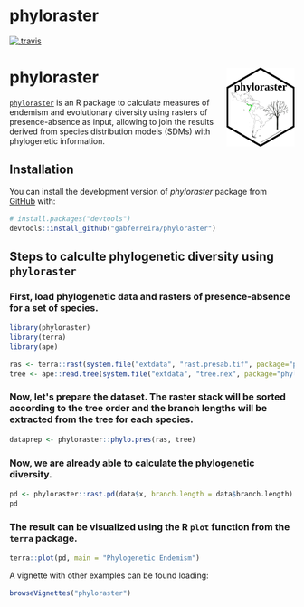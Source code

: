 
# phyloraster

<!-- badges: start -->
  [![.travis](https://github.com/gabferreira/phyloraster/actions/workflows/.travis.yml/badge.svg)](https://github.com/gabferreira/phyloraster/actions/workflows/.travis.yml)
  <!-- badges: end -->

# phyloraster <a href="https://github.com/gabferreira/phyloraster"><img src="man/figures/logo.png" align="right" height="139" alt="phyloraster website" /></a>

[`phyloraster`](https://github.com/gabferreira/phyloraster) is an R package to calculate measures of endemism and evolutionary diversity using rasters of presence-absence as input, allowing to join the results derived from species distribution models (SDMs) with phylogenetic information.

## Installation

You can install the development version of *phyloraster* package from [GitHub](https://github.com/) with:

``` r
# install.packages("devtools")
devtools::install_github("gabferreira/phyloraster")
```

## Steps to calculte phylogenetic diversity using ```phyloraster```

### First, load phylogenetic data and rasters of presence-absence for a set of species.

``` r 
library(phyloraster)
library(terra)
library(ape)
```

``` r
ras <- terra::rast(system.file("extdata", "rast.presab.tif", package="phyloraster"))
tree <- ape::read.tree(system.file("extdata", "tree.nex", package="phyloraster"))
```

### Now, let's prepare the dataset. The raster stack will be sorted according to the tree order and the branch lengths will be extracted from the tree for each species.

``` r
dataprep <- phyloraster::phylo.pres(ras, tree)
```

### Now, we are already able to calculate the phylogenetic diversity.

``` r
pd <- phyloraster::rast.pd(data$x, branch.length = data$branch.length)
pd
```

### The result can be visualized using the R `plot` function from the `terra` package.

``` r
terra::plot(pd, main = "Phylogenetic Endemism")
```

A vignette with other examples can be found loading:

``` r
browseVignettes("phyloraster")
```


